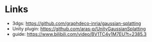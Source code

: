 # Links

- 3dgs: https://github.com/graphdeco-inria/gaussian-splatting
- Unity plugin: https://github.com/aras-p/UnityGaussianSplatting
- guide: https://www.bilibili.com/video/BV1TC4y1M7EU?t=2385.3